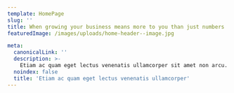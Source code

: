 ```yaml
---
template: HomePage
slug: ''
title: When growing your business means more to you than just numbers
featuredImage: /images/uploads/home-header--image.jpg

meta:
  canonicalLink: ''
  description: >-
    Etiam ac quam eget lectus venenatis ullamcorper sit amet non arcu. Nullam interdum arcu vitae augue pulvinar sodales. Sed non dui diam. Quisque lectus est, lobortis ac efficitur vitae, posuere a mauris. Phasellus ac dui pellentesque, lacinia risus ut, imperdiet eros.
  noindex: false
  title: 'Etiam ac quam eget lectus venenatis ullamcorper'
---
```

